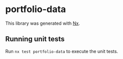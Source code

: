 # portfolio-data

This library was generated with [Nx](https://nx.dev).

## Running unit tests

Run `nx test portfolio-data` to execute the unit tests.
